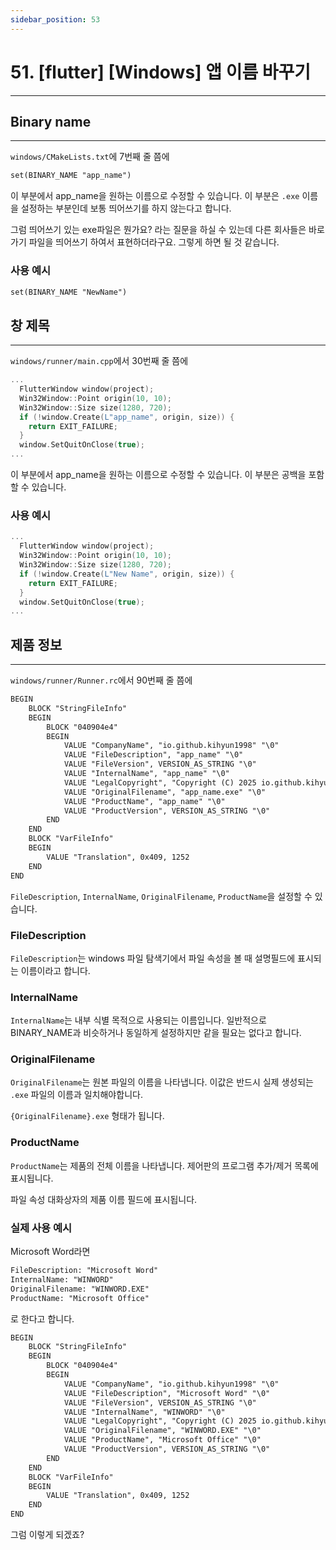 ```yaml
---
sidebar_position: 53
---
```


# 51. [flutter] [Windows] 앱 이름 바꾸기
---

## Binary name
---

`windows/CMakeLists.txt`에 7번째 줄 쯤에

```txt
set(BINARY_NAME "app_name")
```

이 부분에서 app_name을 원하는 이름으로 수정할 수 있습니다. 이 부분은 `.exe` 이름을 설정하는 부분인데 보통 띄어쓰기를 하지 않는다고 합니다.

그럼 띄어쓰기 있는 exe파일은 뭔가요? 라는 질문을 하실 수 있는데 다른 회사들은 바로가기 파일을 띄어쓰기 하여서 표현하더라구요. 그렇게 하면 될 것 같습니다.

### 사용 예시

```txt
set(BINARY_NAME "NewName")
```

## 창 제목
---

`windows/runner/main.cpp`에서 30번째 줄 쯤에

```cpp
...
  FlutterWindow window(project);
  Win32Window::Point origin(10, 10);
  Win32Window::Size size(1280, 720);
  if (!window.Create(L"app_name", origin, size)) {
    return EXIT_FAILURE;
  }
  window.SetQuitOnClose(true);
...

```

이 부분에서 app_name을 원하는 이름으로 수정할 수 있습니다. 이 부분은 공백을 포함할 수 있습니다.

### 사용 예시

```cpp
...
  FlutterWindow window(project);
  Win32Window::Point origin(10, 10);
  Win32Window::Size size(1280, 720);
  if (!window.Create(L"New Name", origin, size)) {
    return EXIT_FAILURE;
  }
  window.SetQuitOnClose(true);
...

```


## 제품 정보
---

`windows/runner/Runner.rc`에서 90번째 줄 쯤에

```txt
BEGIN
    BLOCK "StringFileInfo"
    BEGIN
        BLOCK "040904e4"
        BEGIN
            VALUE "CompanyName", "io.github.kihyun1998" "\0"
            VALUE "FileDescription", "app_name" "\0"
            VALUE "FileVersion", VERSION_AS_STRING "\0"
            VALUE "InternalName", "app_name" "\0"
            VALUE "LegalCopyright", "Copyright (C) 2025 io.github.kihyun1998. All rights reserved." "\0"
            VALUE "OriginalFilename", "app_name.exe" "\0"
            VALUE "ProductName", "app_name" "\0"
            VALUE "ProductVersion", VERSION_AS_STRING "\0"
        END
    END
    BLOCK "VarFileInfo"
    BEGIN
        VALUE "Translation", 0x409, 1252
    END
END
```

`FileDescription`, `InternalName`, `OriginalFilename`, `ProductName`을 설정할 수 있습니다.


### FileDescription

`FileDescription`는 windows 파일 탐색기에서 파일 속성을 볼 때 설명필드에 표시되는 이름이라고 합니다.

### InternalName

`InternalName`는 내부 식별 목적으로 사용되는 이름입니다. 일반적으로 BINARY_NAME과 비슷하거나 동일하게 설정하지만 같을 필요는 없다고 합니다.

### OriginalFilename

`OriginalFilename`는 원본 파일의 이름을 나타냅니다. 이값은 반드시 실제 생성되는 `.exe` 파일의 이름과 일치해야합니다.

`{OriginalFilename}.exe` 형태가 됩니다.

### ProductName

`ProductName`는 제품의 전체 이름을 나타냅니다.
제어판의 프로그램 추가/제거 목록에 표시됩니다.

파일 속성 대화상자의 제품 이름 필드에 표시됩니다.


### 실제 사용 예시

Microsoft Word라면

```txt
FileDescription: "Microsoft Word"
InternalName: "WINWORD"
OriginalFilename: "WINWORD.EXE"
ProductName: "Microsoft Office"
```

로 한다고 합니다.


```txt
BEGIN
    BLOCK "StringFileInfo"
    BEGIN
        BLOCK "040904e4"
        BEGIN
            VALUE "CompanyName", "io.github.kihyun1998" "\0"
            VALUE "FileDescription", "Microsoft Word" "\0"
            VALUE "FileVersion", VERSION_AS_STRING "\0"
            VALUE "InternalName", "WINWORD" "\0"
            VALUE "LegalCopyright", "Copyright (C) 2025 io.github.kihyun1998. All rights reserved." "\0"
            VALUE "OriginalFilename", "WINWORD.EXE" "\0"
            VALUE "ProductName", "Microsoft Office" "\0"
            VALUE "ProductVersion", VERSION_AS_STRING "\0"
        END
    END
    BLOCK "VarFileInfo"
    BEGIN
        VALUE "Translation", 0x409, 1252
    END
END
```

그럼 이렇게 되겠죠?
